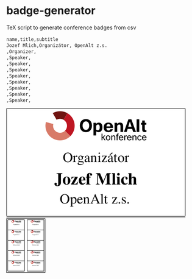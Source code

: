 # badge-generator

TeX script to generate conference badges from csv

```
name,title,subtitle
Jozef Mlich,Organizátor, OpenAlt z.s.
,Organizer,
,Speaker,
,Speaker,
,Speaker,
,Speaker,
,Speaker,
,Speaker,
,Speaker,
,Speaker,
```

![example](https://raw.githubusercontent.com/jmlich/badge-generator/master/badge_example.png)
![example2](https://raw.githubusercontent.com/jmlich/badge-generator/master/badge_example2.png)
